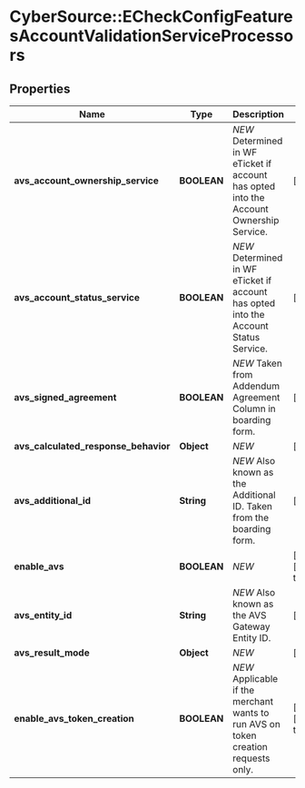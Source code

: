 # CyberSource::ECheckConfigFeaturesAccountValidationServiceProcessors

## Properties
Name | Type | Description | Notes
------------ | ------------- | ------------- | -------------
**avs_account_ownership_service** | **BOOLEAN** | *NEW* Determined in WF eTicket if account has opted into the Account Ownership Service. | [optional] 
**avs_account_status_service** | **BOOLEAN** | *NEW* Determined in WF eTicket if account has opted into the Account Status Service. | [optional] 
**avs_signed_agreement** | **BOOLEAN** | *NEW* Taken from Addendum Agreement Column in boarding form. | [optional] 
**avs_calculated_response_behavior** | **Object** | *NEW* | [optional] 
**avs_additional_id** | **String** | *NEW* Also known as the Additional ID. Taken from the boarding form. | [optional] 
**enable_avs** | **BOOLEAN** | *NEW* | [optional] [default to true]
**avs_entity_id** | **String** | *NEW* Also known as the AVS Gateway Entity ID. | [optional] 
**avs_result_mode** | **Object** | *NEW* | [optional] 
**enable_avs_token_creation** | **BOOLEAN** | *NEW* Applicable if the merchant wants to run AVS on token creation requests only. | [optional] [default to false]


